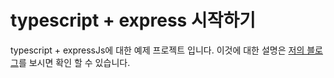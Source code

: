 # typescript + express 시작하기
typescript + expressJs에 대한 예제 프로젝트 입니다.
이것에 대한 설명은 [저의 블로그](http://localhost:4000/2016/06/30/typescript-express-restful%20%EC%8B%9C%EC%9E%91%ED%95%98%EA%B8%B0/)를 보시면 확인 할 수 있습니다.

